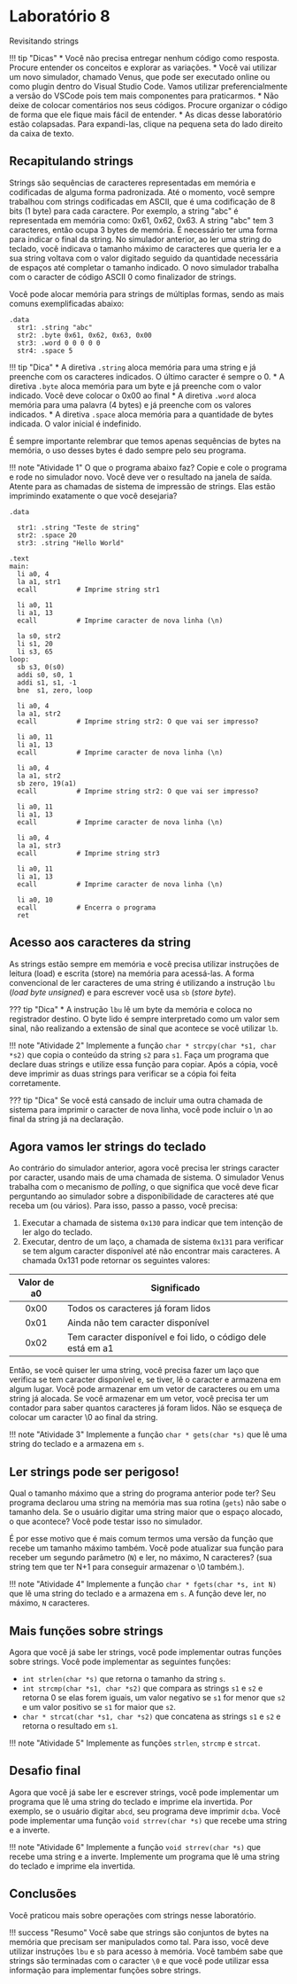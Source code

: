 # Laboratório 8

Revisitando strings

!!! tip "Dicas"
    * Você não precisa entregar nenhum código como resposta. Procure entender os conceitos e explorar as variações.
    * Você vai utilizar um novo simulador, chamado Venus, que pode ser executado online ou como plugin dentro do Visual Studio Code. Vamos utilizar preferencialmente a versão do VSCode pois tem mais componentes para praticarmos.
    * Não deixe de colocar comentários nos seus códigos. Procure organizar o código de forma que ele fique mais fácil de entender.
    * As dicas desse laboratório estão colapsadas. Para expandi-las, clique na pequena seta do lado direito da caixa de texto.

## Recapitulando strings

Strings são sequências de caracteres representadas em memória e codificadas de alguma forma padronizada. Até o momento, você sempre trabalhou com strings codificadas em ASCII, que é uma codificação de 8 bits (1 byte) para cada caractere. Por exemplo, a string "abc" é representada em memória como: 0x61, 0x62, 0x63. A string "abc" tem 3 caracteres, então ocupa 3 bytes de memória. É necessário ter uma forma para indicar o final da string. No simulador anterior, ao ler uma string do teclado, você indicava o tamanho máximo de caracteres que queria ler e a sua string voltava com o valor digitado seguido da quantidade necessária de espaços até completar o tamanho indicado. O novo simulador trabalha com o caracter de código ASCII 0 como finalizador de strings.

Você pode alocar memória para strings de múltiplas formas, sendo as mais comuns exemplificadas abaixo:

```mips-asm
.data
  str1: .string "abc"
  str2: .byte 0x61, 0x62, 0x63, 0x00
  str3: .word 0 0 0 0 0
  str4: .space 5
```

!!! tip "Dica"
    * A diretiva `.string` aloca memória para uma string e já preenche com os caracteres indicados. O último caracter é sempre o 0.
    * A diretiva `.byte` aloca memória para um byte e já preenche com o valor indicado. Você deve colocar o 0x00 ao final
    * A diretiva `.word` aloca memória para uma palavra (4 bytes) e já preenche com os valores indicados.
    * A diretiva `.space` aloca memória para a quantidade de bytes indicada. O valor inicial é indefinido.

É sempre importante relembrar que temos apenas sequências de bytes na memória, o uso desses bytes é dado sempre pelo seu programa.

!!! note "Atividade 1"
    O que o programa abaixo faz? Copie e cole o programa e rode no simulador novo. Você deve ver o resultado na janela de saída. Atente para as chamadas de sistema de impressão de strings. Elas estão imprimindo exatamente o que você desejaria?

```mips-asm
.data

  str1: .string "Teste de string"
  str2: .space 20
  str3: .string "Hello World"

.text
main:
  li a0, 4
  la a1, str1
  ecall          # Imprime string str1

  li a0, 11
  li a1, 13
  ecall          # Imprime caracter de nova linha (\n)

  la s0, str2
  li s1, 20
  li s3, 65
loop:
  sb s3, 0(s0)
  addi s0, s0, 1
  addi s1, s1, -1
  bne  s1, zero, loop

  li a0, 4      
  la a1, str2
  ecall          # Imprime string str2: O que vai ser impresso?

  li a0, 11
  li a1, 13
  ecall          # Imprime caracter de nova linha (\n)

  li a0, 4
  la a1, str2
  sb zero, 19(a1)
  ecall          # Imprime string str2: O que vai ser impresso?

  li a0, 11
  li a1, 13
  ecall          # Imprime caracter de nova linha (\n)

  li a0, 4
  la a1, str3
  ecall          # Imprime string str3

  li a0, 11
  li a1, 13
  ecall          # Imprime caracter de nova linha (\n)

  li a0, 10
  ecall          # Encerra o programa
  ret
```

## Acesso aos caracteres da string

As strings estão sempre em memória e você precisa utilizar instruções de leitura (load) e escrita (store) na memória para acessá-las. A forma convencional de ler caracteres de uma string é utilizando a instrução `lbu` (*load byte unsigned*) e para escrever você usa `sb` (*store byte*).

??? tip "Dica"
    * A instrução `lbu` lê um byte da memória e coloca no registrador destino. O byte lido é sempre interpretado como um valor sem sinal, não realizando a extensão de sinal que acontece se você utilizar `lb`.

!!! note "Atividade 2"
    Implemente a função `char * strcpy(char *s1, char *s2)` que copia o conteúdo da string `s2` para `s1`. Faça um programa que declare duas strings e utilize essa função para copiar. Após a cópia, você deve imprimir as duas strings para verificar se a cópia foi feita corretamente.

??? tip "Dica"
    Se você está cansado de incluir uma outra chamada de sistema para imprimir o caracter de nova linha, você pode incluir o \n ao final da string já na declaração.

## Agora vamos ler strings do teclado

Ao contrário do simulador anterior, agora você precisa ler strings caracter por caracter, usando mais de uma chamada de sistema. O simulador Venus trabalha com o mecanismo de *polling*, o que significa que você deve ficar perguntando ao simulador sobre a disponibilidade de caracteres até que receba um (ou vários). Para isso, passo a passo, você precisa:

1. Executar a chamada de sistema `0x130` para indicar que tem intenção de ler algo do teclado.
1. Executar, dentro de um laço, a chamada de sistema `0x131` para verificar se tem algum caracter disponível até não encontrar mais caracteres. A chamada 0x131 pode retornar os seguintes valores:

| Valor de a0 | Significado |
|:----:|-------------|
| 0x00 | Todos os caracteres já foram lidos |
| 0x01 | Ainda não tem caracter disponível |
| 0x02 | Tem caracter disponível e foi lido, o código dele está em a1 |

Então, se você quiser ler uma string, você precisa fazer um laço que verifica se tem caracter disponível e, se tiver, lê o caracter e armazena em algum lugar. Você pode armazenar em um vetor de caracteres ou em uma string já alocada. Se você armazenar em um vetor, você precisa ter um contador para saber quantos caracteres já foram lidos. Não se esqueça de colocar um caracter \0 ao final da string.

!!! note "Atividade 3"
    Implemente a função `char * gets(char *s)` que lê uma string do teclado e a armazena em `s`.

## Ler strings pode ser perigoso!

Qual o tamanho máximo que a string do programa anterior pode ter? Seu programa declarou uma string na memória mas sua rotina (`gets`) não sabe o tamanho dela. Se o usuário digitar uma string maior que o espaço alocado, o que acontece? Você pode testar isso no simulador.

É por esse motivo que é mais comum termos uma versão da função que recebe um tamanho máximo também. Você pode atualizar sua função para receber um segundo parâmetro (`N`) e ler, no máximo, N caracteres? (sua string tem que ter N+1 para conseguir armazenar o \0 também.).

!!! note "Atividade 4"
    Implemente a função `char * fgets(char *s, int N)` que lê uma string do teclado e a armazena em `s`. A função deve ler, no máximo, `N` caracteres.

## Mais funções sobre strings

Agora que você já sabe ler strings, você pode implementar outras funções sobre strings. Você pode implementar as seguintes funções:

* `int strlen(char *s)` que retorna o tamanho da string `s`.
* `int strcmp(char *s1, char *s2)` que compara as strings `s1` e `s2` e retorna 0 se elas forem iguais, um valor negativo se `s1` for menor que `s2` e um valor positivo se `s1` for maior que `s2`.
* `char * strcat(char *s1, char *s2)` que concatena as strings `s1` e `s2` e retorna o resultado em `s1`.

!!! note "Atividade 5"
    Implemente as funções `strlen`, `strcmp` e `strcat`.

## Desafio final

Agora que você já sabe ler e escrever strings, você pode implementar um programa que lê uma string do teclado e imprime ela invertida. Por exemplo, se o usuário digitar `abcd`, seu programa deve imprimir `dcba`. Você pode implementar uma função `void strrev(char *s)` que recebe uma string e a inverte.

!!! note "Atividade 6"
    Implemente a função `void strrev(char *s)` que recebe uma string e a inverte. Implemente um programa que lê uma string do teclado e imprime ela invertida.

## Conclusões

Você praticou mais sobre operações com strings nesse laboratório.

!!! success "Resumo"
    Você sabe que strings são conjuntos de bytes na memória que precisam ser manipulados como tal. Para isso, você deve utilizar instruções `lbu` e `sb` para acesso à memória. Você também sabe que strings são terminadas com o caracter `\0` e que você pode utilizar essa informação para implementar funções sobre strings.